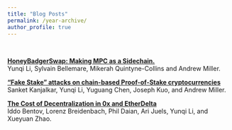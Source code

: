 ```yaml
---
title: "Blog Posts"
permalink: /year-archive/
author_profile: true
---
```

<br>

<b>[HoneyBadgerSwap: Making MPC as a Sidechain.](https://medium.com/initc3org/honeybadgerswap-making-mpc-as-a-sidechain-364bebdb10a5)</b> <br>
Yunqi Li, Sylvain Bellemare, Mikerah Quintyne-Collins and Andrew Miller.<br>

<b>[“Fake Stake” attacks on chain-based Proof-of-Stake cryptocurrencies](https://medium.com/@dsl_uiuc/fake-stake-attacks-on-chain-based-proof-of-stake-cryptocurrencies-b8b05723f806)</b> <br>
Sanket Kanjalkar, Yunqi Li, Yuguang Chen, Joseph Kuo, and Andrew Miller.<br>

<b>[The Cost of Decentralization in 0x and EtherDelta](https://hackingdistributed.com/2017/08/13/cost-of-decent/)</b> <br>
Iddo Bentov, Lorenz Breidenbach, Phil Daian, Ari Juels, Yunqi Li, and Xueyuan Zhao.<br>